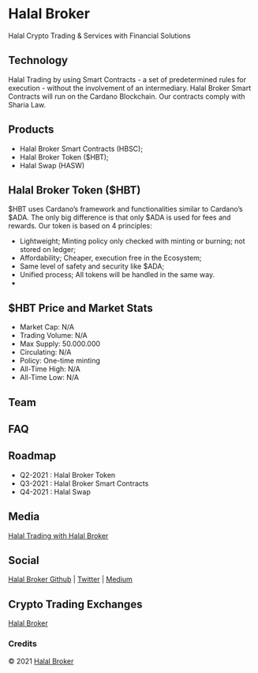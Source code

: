 # Halal Broker

Halal Crypto Trading & Services with Financial Solutions 

## Technology

Halal Trading by using Smart Contracts -  a set of predetermined rules for execution - without the involvement of an intermediary.
Halal Broker Smart Contracts will run on the Cardano Blockchain. Our contracts comply with Sharia Law.

## Products

- Halal Broker Smart Contracts (HBSC);
- Halal Broker Token ($HBT);
- Halal Swap (HASW)

## Halal Broker Token ($HBT)

$HBT uses Cardano’s framework and functionalities similar to Cardano’s $ADA. The only big difference is that only $ADA is used for fees and rewards.
Our token is based on 4 principles:

- Lightweight; Minting policy only checked with minting or burning; not stored on ledger;
- Affordability; Cheaper, execution free in the Ecosystem;
- Same level of safety and security like $ADA;
- Unified process; All tokens will be handled in the same way.
- 
## $HBT Price and Market Stats
- Market Cap: N/A
- Trading Volume: N/A
- Max Supply: 50.000.000
- Circulating: N/A
- Policy: One-time minting
- All-Time High: N/A
- All-Time Low: N/A
## Team
## FAQ
## Roadmap
- Q2-2021 : Halal Broker Token
- Q3-2021 : Halal Broker Smart Contracts
- Q4-2021 : Halal Swap
## Media
[Halal Trading with Halal Broker](https://halal-broker.medium.com/halal-trading-with-halal-broker-57633538d38b)
## Social
[Halal Broker Github](https://github.com/7robbie5/halal-broker)&nbsp;&#124;&nbsp;[Twitter](https://twitter.com/BrokerHalal)&nbsp;&#124;&nbsp;[Medium](https://halal-broker.medium.com/)
## Crypto Trading Exchanges
[Halal Broker](http://halal.broker)
### Credits
&copy;&nbsp;2021&nbsp;[Halal Broker](http://halal.broker)
